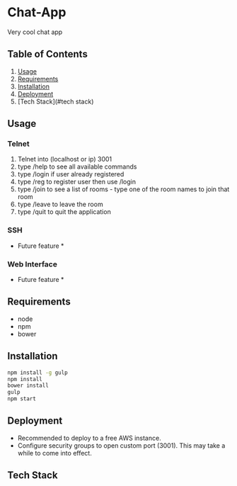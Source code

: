 # Chat-App

Very cool chat app

## Table of Contents

1. [Usage](#usage)
1. [Requirements](#requirements)
1. [Installation](#installation)
1. [Deployment](#deployment)
1. [Tech Stack](#tech stack)


## Usage

### Telnet ###
1. Telnet into (localhost or ip) 3001
1. type /help to see all available commands
1. type /login if user already registered
1. type /reg to register user then use /login
1. type /join to see a list of rooms - type one of the room names to join that room
1. type /leave to leave the room
1. type /quit to quit the application

### SSH ###
* Future feature *

### Web Interface ###
* Future feature *


## Requirements
- node
- npm 
- bower


## Installation

```sh
npm install -g gulp
npm install
bower install
gulp
npm start
```


## Deployment
- Recommended to deploy to a free AWS instance.
- Configure security groups to open custom port (3001). This may take a while to come into effect.

## Tech Stack

